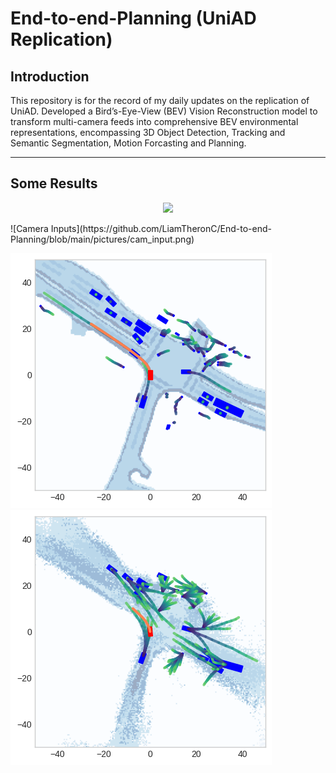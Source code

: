 # End-to-end-Planning (UniAD Replication)

## Introduction

This repository is for the record of my daily updates on the replication of UniAD. Developed a Bird’s-Eye-View (BEV) Vision Reconstruction model to transform multi-camera
feeds into comprehensive BEV environmental representations, encompassing 3D Object Detection, Tracking and Semantic Segmentation, Motion Forcasting and Planning.

---

## Some Results
<p align="center">
  <img src="[your_image_url](https://github.com/LiamTheronC/End-to-end-Planning/blob/main/pictures/gt_full.png)" />
</p>
 ![Camera Inputs](https://github.com/LiamTheronC/End-to-end-Planning/blob/main/pictures/cam_input.png)
 
 ![Ground Truth](https://github.com/LiamTheronC/End-to-end-Planning/blob/main/pictures/gt_full.png)
 ![Model Prediction](https://github.com/LiamTheronC/End-to-end-Planning/blob/main/pictures/pred_full.png)


